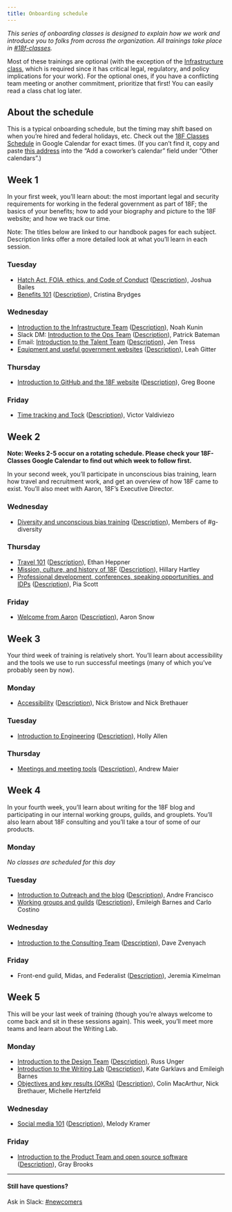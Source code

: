 ```yaml
---
title: Onboarding schedule
---
```


_This series of onboarding classes is designed to explain how we work and introduce you to folks from across the organization. All trainings take place in [#18f-classes](https://18f.slack.com/messages/18f-classes/)._

Most of these trainings are optional (with the exception of the [Infrastructure class](/classes/#infrastructure-team), which is required since it has critical legal, regulatory, and policy implications for your work). For the optional ones, if you have a conflicting team meeting or another commitment, prioritize that first! You can easily read a class chat log later.

## About the schedule

This is a typical onboarding schedule, but the timing may shift based on when you’re hired and federal holidays, etc. Check out the [18F Classes Schedule](https://www.google.com/calendar/b/1/embed?src=gsa.gov_vpfql4425bt1kj5fatahokgg94@group.calendar.google.com&ctz=America/New_York) in Google Calendar for exact times. (If you can’t find it, copy and paste [this address](gsa.gov_vpfql4425bt1kj5fatahokgg94@group.calendar.google.com) into the “Add a coworker’s calendar” field under “Other calendars”.)

## <a name="week-1"></a>Week 1
In your first week, you’ll learn about: the most important legal and security requirements for working in the federal government as part of 18F; the basics of your benefits; how to add your biography and picture to the 18F website; and how we track our time.

Note: The titles below are linked to our handbook pages for each subject. Description links offer a more detailed look at what you’ll learn in each session.

### Tuesday
* [Hatch Act, FOIA, ethics, and Code of Conduct](/hatch-act-foia-ethics-code-of-conduct) ([Description](/classes/#ethics)), Joshua Bailes
* [Benefits 101](/benefits) ([Description](/classes/#benefits)), Cristina Brydges

### Wednesday
* [Introduction to the Infrastructure Team](/intro-to-18f-infrastructure) ([Description](/classes/#infrastructure-team)), Noah Kunin
* Slack DM: [Introduction to the Ops Team](/ops/) ([Description](/classes/#ops-team)), Patrick Bateman
* Email: [Introduction to the Talent Team](/talent) ([Description](/classes/#talent-team)), Jen Tress
* [Equipment and useful government websites](/gsa-tools-equipment-and-transit) ([Description](/classes/#equipment)), Leah Gitter

### Thursday
* [Introduction to GitHub and the 18F website](/github-and-18f-site) ([Description](/classes/#github-18F-site)), Greg Boone

### Friday
* [Time tracking and Tock](/tock) ([Description](/classes/#tock)), Victor Valdiviezo


## Week 2

**Note: Weeks 2-5 occur on a rotating schedule. Please check your 18F-Classes Google Calendar to find out which week to follow first.**

In your second week, you’ll participate in unconscious bias training, learn how travel and recruitment work, and get an overview of how 18F came to exist. You’ll also meet with Aaron, 18F’s Executive Director.

### Wednesday
* [Diversity and unconscious bias training](/intro-to-the-diversity-guild) ([Description](/classes/#diversity)), Members of #g-diversity

### Thursday
* [Travel 101](/travel-101) ([Description](/classes/#travel)), Ethan Heppner
* [Mission, culture, and history of 18F](/history-and-values) ([Description](/classes/#mission-culture-history)), Hillary Hartley
* [Professional development, conferences, speaking opportunities, and IDPs](/professional-development-and-training) ([Description](/classes/#professional-development)), Pia Scott

### Friday
* [Welcome from Aaron](/welcome-from-aaron/) ([Description](/classes/#meet-aaron)), Aaron Snow

## <a name="week-3"></a>Week 3
Your third week of training is relatively short. You’ll learn about accessibility and the tools we use to run successful meetings (many of which you’ve probably seen by now).

### Monday
* [Accessibility](/accessibility) ([Description](/classes/#accessibility)), Nick Bristow and Nick Brethauer

### Tuesday
* [Introduction to Engineering](/engineering/) ([Description](/classes/#engineering-team)), Holly Allen

### Thursday
* [Meetings and meeting tools](/meetings-and-meeting-tools) ([Description](/classes/#meetings)), Andrew Maier

## <a name="week-4"></a>Week 4
In your fourth week, you’ll learn about writing for the 18F blog and participating in our internal working groups, guilds, and grouplets. You’ll also learn about 18F consulting and you’ll take a tour of some of our products.

### Monday
_No classes are scheduled for this day_

### Tuesday
* [Introduction to Outreach and the blog](/outreach) ([Description](/classes/#blog)), Andre Francisco
* [Working groups and guilds](/working-groups-and-guilds-101) ([Description](/classes/#groups-guilds-guides)), Emileigh Barnes and Carlo Costino

### Wednesday
* [Introduction to the Consulting Team](/consulting) ([Description](/classes/#consulting-team)), Dave Zvenyach

### Friday
* Front-end guild, Midas, and Federalist ([Description](/classes/#18f-products)), Jeremia Kimelman

## <a name="week-5"></a>Week 5
This will be your last week of training (though you’re always welcome to come back and sit in these sessions again). This week, you’ll meet more teams and learn about the Writing Lab.

### Monday
* [Introduction to the Design Team](/design) ([Description](/classes/#design-team)), Russ Unger
* [Introduction to the Writing Lab](/intro-to-writing-lab) ([Description](/classes/#writing-labs)), Kate Garklavs and Emileigh Barnes
* [Objectives and key results (OKRs)](/objectives-key-results/) ([Description](/classes/#OKRs)), Colin MacArthur, Nick Brethauer, Michelle Hertzfeld

### Wednesday
* [Social media 101](/slack) ([Description](/classes/#social-media)), Melody Kramer

### Friday
* [Introduction to the Product Team and open source software](/intro-to-product-and-open-source) ([Description](/classes/#product-team)), Gray Brooks

---

#### Still have questions?

Ask in Slack: [#newcomers](https://18f.slack.com/messages/newcomers)
